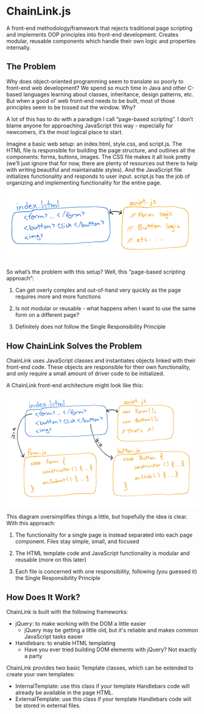 # ChainLink.js

A front-end methodology/framework that rejects traditional page scripting and implements OOP principles into front-end development. Creates modular, reusable components which handle their own logic and properties internally.

## The Problem

Why does object-oriented programming seem to translate so poorly to front-end web development? We spend so much time in Java and other C-based languages learning about classes, inheritance, design patterns, etc. But when a good ol’ web front-end needs to be built, most of those principles seem to be tossed out the window. Why?

A lot of this has to do with a paradigm I call “page-based scripting”. I don’t blame anyone for approaching JavaScript this way - especially for newcomers, it’s the most logical place to start.

Imagine a basic web setup: an index.html, style.css, and script.js. The HTML file is responsible for building the page structure, and outlines all the components: forms, buttons, images. The CSS file makes it all look pretty (we’ll just ignore that for now, there are plenty of resources out there to help with writing beautiful and maintainable styles). And the JavaScript file initializes functionality and responds to user input. script.js has the job of organizing and implementing functionality for the entire page.

![](docs/images/problem-drawing.png)

So what’s the problem with this setup? Well, this “page-based scripting approach”:

1. Can get overly complex and out-of-hand very quickly as the page requires more and more functions

2. Is not modular or reusable - what happens when I want to use the same form on a different page?

3. Definitely does not follow the Single Responsibility Principle

## How ChainLink Solves the Problem

ChainLink uses JavaScript classes and instantiates objects linked with their front-end code. These objects are responsible for their own functionality, and only require a small amount of driver code to be initialized.

A ChainLink front-end architecture might look like this:

![](docs/images/solution-drawing.png)

This diagram oversimplifies things a little, but hopefully the idea is clear. With this approach:

1. The functionality for a single page is instead separated into each page component. Files stay simple, small, and focused

2. The HTML template code and JavaScript functionality is modular and reusable (more on this later)

3. Each file is concerned with one responsibility, following (you guessed it) the Single Responsibility Principle

## How Does It Work?

ChainLink is built with the following frameworks:

- jQuery: to make working with the DOM a little easier
    - jQuery may be getting a little old, but it's reliable and makes common JavaScript tasks easier
- Handlebars: to enable HTML templating
    - Have you ever tried building DOM elements with jQuery? Not exactly a party

ChainLink provides two basic Template classes, which can be extended to create your own templates:

- InternalTemplate: use this class if your template Handlebars code will already be available in the page HTML.
- ExternalTemplate: use this class if your template Handlebars code will be stored in external files.